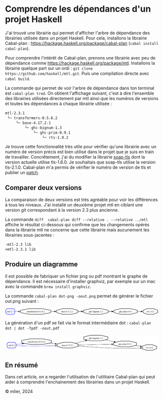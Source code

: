 # Comprendre les dépendances d'un projet Haskell


J'ai trouvé une librairie qui permet d'afficher l'arbre de dépendance des librairies utilisée dans un projet Haskell. Pour cela, installons la librairie Cabal-plan : https://hackage.haskell.org/package/cabal-plan (`cabal install cabal-plan`).



Pour comprendre l'intérêt de Cabal-plan, prenons une librairie avec peu de dépendance comme https://hackage.haskell.org/package/mtl. Installons la librairie quelque part sur un ordi : `git clone  https://github.com/haskell/mtl.git`. Puis une compilation directe avec `cabal build`.

La commande qui permet de voir l'arbre de dépendance dans ton terminal est `cabal-plan tred`. On obtient l'affichage suivant, c'est à dire l'ensemble des librairies utilisées directement par mtl ainsi que les numéros de versions et toutes les dépendances à chaque librairie utilisée :

```
mtl-2.3.1
 └─ transformers-0.5.6.2
     └─ base-4.17.2.1
         └─ ghc-bignum-1.3
             └─ ghc-prim-0.9.1
                 └─ rts-1.0.2
```

Je trouve cette fonctionnalité très utile pour vérifier qu'une  librairie avec un numéro de version précis est bien utilisé dans le projet que je suis en train de travailler. Concrêtement, j'ai du modifier la librairie [soap-tls](https://hackage.haskell.org/package/soap-tls) dont la version actuelle utilise tls-1.6.0. Je souhaitais que soap-tls utilise la version tls-2.1.0. Cabal-plan m'a permis de vérifier le numéro de version de tls et publier un [patch](https://bitbucket.org/dpwiz/haskell-soap/pull-requests/7). 


## Comparer deux versions

La comparaison de deux versions est très agréable pour voir les différences à tous les niveaux. J'ai installé un deuxième projet mtl en ciblant une version git correspondant à la version 2.3 plus ancienne. 

La commande `diff 
cabal-plan diff --relative . --relative ../mtl` affiche le résultat ci-dessous qui confirme que les changements opérés dans la librairie mtl ne concerne que cette librairie mais aucunement les librairies sous-jacentes :
```
-mtl-2.3 lib
+mtl-2.3.1 lib
```
## Produire un diagramme

Il est possible de fabriquer un fichier png ou pdf montrant le graphe de dépendance. Il est nécessaire d'installer graphviz, par exemple sur un mac avec la commande  `brew install graphviz`.

La commande `cabal-plan dot-png -oout.png` permet de générer le fichier out.png suivant : 

![image info](./CabalPlan_out.png)




La génération d'un pdf se fait via le format intermédiaire dot : `cabal-plan dot | dot -Tpdf -oout.pdf`

![image info](./CabalPlan_out.pdf.png)

## En résumé

Dans cet article, on a regarder l'utilisation de l'utilitaire Cabal-plan qui peut aider à comprendre l'enchainement des librairies dans un projet Haskell. 

© mlier, 2024